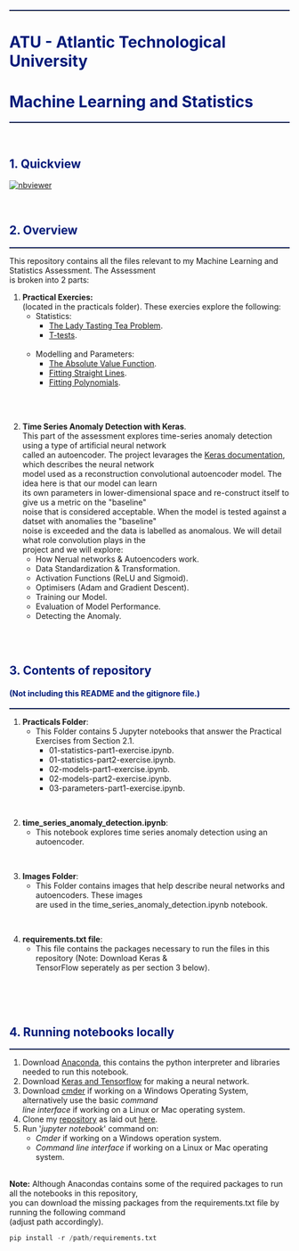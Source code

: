 <hr style="border-top: 1px solid #001a79;" />
<h1 style="color: #001a79;">ATU - Atlantic Technological University</h1>
<h1 style="color: #001a79;">Machine Learning and Statistics</h1>
<hr style="border-top: 1px solid #001a79;" />

<br>


<h2 style="color: #001a79;">1. Quickview</h2>

[![nbviewer](https://raw.githubusercontent.com/jupyter/design/master/logos/Badges/nbviewer_badge.svg)](https://nbviewer.org/github/CiaranMoran27/machstat-assessment/blob/main/time_series_anomaly_detection.ipynb) 

<br>

<h2 style="color: #001a79;">2. Overview</h2>
<hr style="border-top: 1px solid #001a79;" />
This repository contains all the files relevant to my Machine Learning and Statistics Assessment. The Assessment <br>is broken into 2 parts:<br>

1. **Practical Exercies:**<br>(located in the practicals folder). These exercies explore the following:<br>
    - Statistics: 
        - [The Lady Tasting Tea Problem](https://en.wikipedia.org/wiki/Lady_tasting_tea).
        - [T-tests](https://en.wikipedia.org/wiki/Student%27s_t-test).<br><br>
    - Modelling and Parameters:
        - [The Absolute Value Function](https://en.wikipedia.org/wiki/Absolute_value).
        - [Fitting Straight Lines](https://en.wikipedia.org/wiki/Linear_regression).
        - [Fitting Polynomials](https://en.wikipedia.org/wiki/Polynomial).
<br>
<br>

2. **Time Series Anomaly Detection with Keras**.<br>
This part of the assessment explores time-series anomaly detection using a type of artificial neural network<br>
called an autoencoder. The project levarages the [Keras documentation](https://keras.io/examples/timeseries/timeseries_anomaly_detection/), which describes the neural network<br>
model used as a reconstruction convolutional autoencoder model. The idea here is that our model can learn<br>
its own parameters in lower-dimensional space and re-construct itself to give us a metric on the "baseline"<br>
noise that is considered acceptable. When the model is tested against a datset with anomalies the "baseline"<br>
noise is exceeded and the data is labelled as anomalous. We will detail what role convolution plays in the<br>
project and we will explore:
    - How Nerual networks & Autoencoders work.
    - Data Standardization  & Transformation.
    - Activation Functions (ReLU and Sigmoid).
    - Optimisers (Adam and Gradient Descent).
    - Training our Model.
    - Evaluation of Model Performance.
    - Detecting the Anomaly.
    

<br>
<br>

<h2 style="color: #001a79;">3. Contents of repository</h2>
<h4 style="color: #001a79;">(Not including this README and the gitignore file.)</h4>
<hr style="border-top: 1px solid #001a79;" />

1. **Practicals Folder**: <br />  
    - This Folder contains 5 Jupyter notebooks that answer the Practical Exercises from Section 2.1.<br>
        - 01-statistics-part1-exercise.ipynb.
        - 01-statistics-part2-exercise.ipynb.
        - 02-models-part1-exercise.ipynb.
        - 02-models-part2-exercise.ipynb.
        - 03-parameters-part1-exercise.ipynb.      
        
<br>

2. **time_series_anomaly_detection.ipynb**:  
    - This notebook explores time series anomaly detection using an autoencoder.<br>
          
<br>

3. **Images Folder**: <br />  
    - This Folder contains images that help describe neural networks and autoencoders. These images<br>
    are used in the time_series_anomaly_detection.ipynb notebook.<br>

<br>

4. **requirements.txt file**: <br />  
    - This file contains the packages necessary to run the files in this repository (Note: Download Keras &<br>
    TensorFlow seperately as per section 3 below).
    
<br>
<br>
<br>


<h2 style="color: #001a79;">4. Running notebooks locally</h2>
<hr style="border-top: 1px solid #001a79;" />

1. Download [Anaconda](https://docs.anaconda.com/anaconda/install/index.html), this contains the python 
interpreter and libraries needed to run this notebook.
2. Download [Keras and Tensorflow](https://www.activestate.com/resources/quick-reads/how-to-install-keras-and-tensorflow/) for making a neural network.
2. Download [cmder](https://cmder.app/) if working on a Windows Operating System, alternatively use the basic *command<br>
line interface* if working on a Linux or Mac operating system.
3. Clone my [repository](https://github.com/CiaranMoran27/machstat-assessment) as laid out [here](https://docs.github.com/en/github/creating-cloning-and-archiving-repositories/cloning-a-repository).
4. Run '*jupyter notebook*' command on:
    - *Cmder* if working on a Windows operation system.
    - *Command line interface* if working on a Linux or Mac operating system.
 
<br>
<b>Note:</b>
Although Anacondas contains some of the required packages to run all the notebooks in this repository,<br>
you can download the missing packages from the requirements.txt file by running the following command<br>
(adjust path accordingly). <br />

``` Python
pip install -r /path/requirements.txt
```